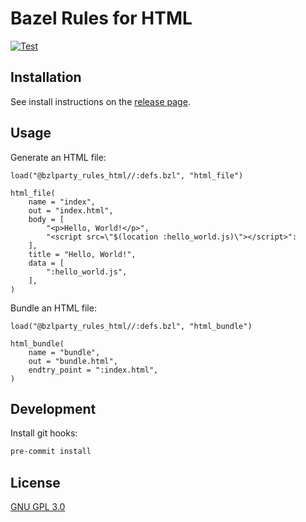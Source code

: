 # Bazel Rules for HTML

[![Test](https://github.com/bzlparty/rules_html/actions/workflows/test.yaml/badge.svg?branch=main&event=push)](https://github.com/bzlparty/rules_html/actions/workflows/test.yaml)

## Installation

See install instructions on the [release page](https://github.com/bzlparty/rules_html/releases).

## Usage

Generate an HTML file:

```starlark
load("@bzlparty_rules_html//:defs.bzl", "html_file")

html_file(
    name = "index",
    out = "index.html",
    body = [
        "<p>Hello, World!</p>",
        "<script src=\"$(location :hello_world.js)\"></script>":
    ],
    title = "Hello, World!",
    data = [
        ":hello_world.js",
    ],
)
```

Bundle an HTML file:

```starlark
load("@bzlparty_rules_html//:defs.bzl", "html_bundle")

html_bundle(
    name = "bundle",
    out = "bundle.html",
    endtry_point = ":index.html",
)
```

## Development

Install git hooks:

```bash
pre-commit install
```

## License

[GNU GPL 3.0](/LICENSE)
